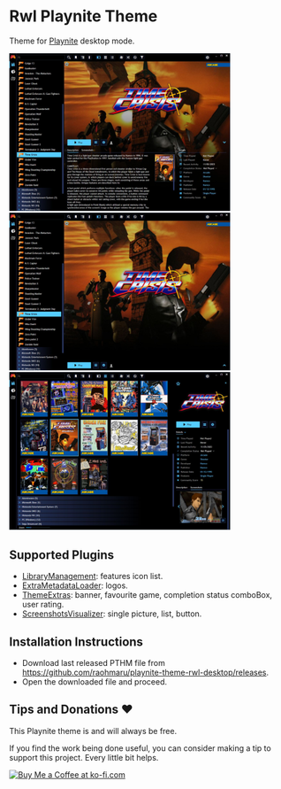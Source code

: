 # Rwl Playnite Theme
Theme for [Playnite](https://playnite.link/) desktop mode.

[<img src="https://raw.githubusercontent.com/raohmaru/playnite-theme-rwl-desktop/main/Screenshots/playnite-theme-rwl-desktop-1.jpg" alt="Rwl Playnite Theme screen" width="400">](https://raw.githubusercontent.com/raohmaru/playnite-theme-rwl-desktop/main/Screenshots/playnite-theme-rwl-desktop-1.jpg)
[<img src="https://raw.githubusercontent.com/raohmaru/playnite-theme-rwl-desktop/main/Screenshots/playnite-theme-rwl-desktop-2.jpg" alt="Rwl Playnite Theme screen" width="400">](https://raw.githubusercontent.com/raohmaru/playnite-theme-rwl-desktop/main/Screenshots/playnite-theme-rwl-desktop-2.jpg)
[<img src="https://raw.githubusercontent.com/raohmaru/playnite-theme-rwl-desktop/main/Screenshots/playnite-theme-rwl-desktop-3.jpg" alt="Rwl Playnite Theme screen" width="400">](https://raw.githubusercontent.com/raohmaru/playnite-theme-rwl-desktop/main/Screenshots/playnite-theme-rwl-desktop-3.jpg)

## Supported Plugins
+ [LibraryManagement](https://playnite.link/forum/thread-544.html): features icon list.
+ [ExtraMetadataLoader](https://playnite.link/addons.html#ExtraMetadataLoader_705fdbca-e1fc-4004-b839-1d040b8b4429): logos.
+ [ThemeExtras](https://github.com/felixkmh/ThemeExtras-for-Playnite): banner, favourite game, completion status comboBox, user rating.
+ [ScreenshotsVisualizer](https://playnite.link/forum/thread-514.html): single picture, list, button.

## Installation Instructions
+ Download last released PTHM file from https://github.com/raohmaru/playnite-theme-rwl-desktop/releases.
+ Open the downloaded file and proceed.

## Tips and Donations ♥
This Playnite theme is and will always be free.

If you find the work being done useful, you can consider making a tip to support this project. Every little bit helps.

<a href='https://ko-fi.com/raohmaru' target='_blank'><img height='36' style='border:0px;height:36px;' src='https://cdn.ko-fi.com/cdn/kofi1.png?v=2' border='0' alt='Buy Me a Coffee at ko-fi.com' /></a>